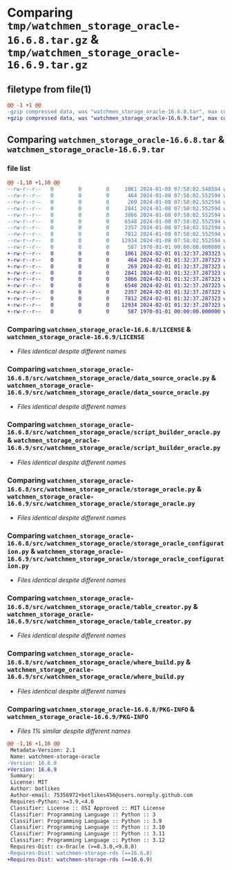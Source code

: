 # Comparing `tmp/watchmen_storage_oracle-16.6.8.tar.gz` & `tmp/watchmen_storage_oracle-16.6.9.tar.gz`

## filetype from file(1)

```diff
@@ -1 +1 @@
-gzip compressed data, was "watchmen_storage_oracle-16.6.8.tar", max compression
+gzip compressed data, was "watchmen_storage_oracle-16.6.9.tar", max compression
```

## Comparing `watchmen_storage_oracle-16.6.8.tar` & `watchmen_storage_oracle-16.6.9.tar`

### file list

```diff
@@ -1,10 +1,10 @@
--rw-r--r--   0        0        0     1061 2024-01-08 07:58:02.548594 watchmen_storage_oracle-16.6.8/LICENSE
--rw-r--r--   0        0        0      464 2024-01-08 07:58:02.552594 watchmen_storage_oracle-16.6.8/pyproject.toml
--rw-r--r--   0        0        0      269 2024-01-08 07:58:02.552594 watchmen_storage_oracle-16.6.8/src/watchmen_storage_oracle/__init__.py
--rw-r--r--   0        0        0     2841 2024-01-08 07:58:02.552594 watchmen_storage_oracle-16.6.8/src/watchmen_storage_oracle/data_source_oracle.py
--rw-r--r--   0        0        0     3866 2024-01-08 07:58:02.552594 watchmen_storage_oracle-16.6.8/src/watchmen_storage_oracle/script_builder_oracle.py
--rw-r--r--   0        0        0     6548 2024-01-08 07:58:02.552594 watchmen_storage_oracle-16.6.8/src/watchmen_storage_oracle/storage_oracle.py
--rw-r--r--   0        0        0     2357 2024-01-08 07:58:02.552594 watchmen_storage_oracle-16.6.8/src/watchmen_storage_oracle/storage_oracle_configuration.py
--rw-r--r--   0        0        0     7812 2024-01-08 07:58:02.552594 watchmen_storage_oracle-16.6.8/src/watchmen_storage_oracle/table_creator.py
--rw-r--r--   0        0        0    12934 2024-01-08 07:58:02.552594 watchmen_storage_oracle-16.6.8/src/watchmen_storage_oracle/where_build.py
--rw-r--r--   0        0        0      587 1970-01-01 00:00:00.000000 watchmen_storage_oracle-16.6.8/PKG-INFO
+-rw-r--r--   0        0        0     1061 2024-02-01 01:32:37.283323 watchmen_storage_oracle-16.6.9/LICENSE
+-rw-r--r--   0        0        0      464 2024-02-01 01:32:37.287323 watchmen_storage_oracle-16.6.9/pyproject.toml
+-rw-r--r--   0        0        0      269 2024-02-01 01:32:37.287323 watchmen_storage_oracle-16.6.9/src/watchmen_storage_oracle/__init__.py
+-rw-r--r--   0        0        0     2841 2024-02-01 01:32:37.287323 watchmen_storage_oracle-16.6.9/src/watchmen_storage_oracle/data_source_oracle.py
+-rw-r--r--   0        0        0     3866 2024-02-01 01:32:37.287323 watchmen_storage_oracle-16.6.9/src/watchmen_storage_oracle/script_builder_oracle.py
+-rw-r--r--   0        0        0     6548 2024-02-01 01:32:37.287323 watchmen_storage_oracle-16.6.9/src/watchmen_storage_oracle/storage_oracle.py
+-rw-r--r--   0        0        0     2357 2024-02-01 01:32:37.287323 watchmen_storage_oracle-16.6.9/src/watchmen_storage_oracle/storage_oracle_configuration.py
+-rw-r--r--   0        0        0     7812 2024-02-01 01:32:37.287323 watchmen_storage_oracle-16.6.9/src/watchmen_storage_oracle/table_creator.py
+-rw-r--r--   0        0        0    12934 2024-02-01 01:32:37.287323 watchmen_storage_oracle-16.6.9/src/watchmen_storage_oracle/where_build.py
+-rw-r--r--   0        0        0      587 1970-01-01 00:00:00.000000 watchmen_storage_oracle-16.6.9/PKG-INFO
```

### Comparing `watchmen_storage_oracle-16.6.8/LICENSE` & `watchmen_storage_oracle-16.6.9/LICENSE`

 * *Files identical despite different names*

### Comparing `watchmen_storage_oracle-16.6.8/src/watchmen_storage_oracle/data_source_oracle.py` & `watchmen_storage_oracle-16.6.9/src/watchmen_storage_oracle/data_source_oracle.py`

 * *Files identical despite different names*

### Comparing `watchmen_storage_oracle-16.6.8/src/watchmen_storage_oracle/script_builder_oracle.py` & `watchmen_storage_oracle-16.6.9/src/watchmen_storage_oracle/script_builder_oracle.py`

 * *Files identical despite different names*

### Comparing `watchmen_storage_oracle-16.6.8/src/watchmen_storage_oracle/storage_oracle.py` & `watchmen_storage_oracle-16.6.9/src/watchmen_storage_oracle/storage_oracle.py`

 * *Files identical despite different names*

### Comparing `watchmen_storage_oracle-16.6.8/src/watchmen_storage_oracle/storage_oracle_configuration.py` & `watchmen_storage_oracle-16.6.9/src/watchmen_storage_oracle/storage_oracle_configuration.py`

 * *Files identical despite different names*

### Comparing `watchmen_storage_oracle-16.6.8/src/watchmen_storage_oracle/table_creator.py` & `watchmen_storage_oracle-16.6.9/src/watchmen_storage_oracle/table_creator.py`

 * *Files identical despite different names*

### Comparing `watchmen_storage_oracle-16.6.8/src/watchmen_storage_oracle/where_build.py` & `watchmen_storage_oracle-16.6.9/src/watchmen_storage_oracle/where_build.py`

 * *Files identical despite different names*

### Comparing `watchmen_storage_oracle-16.6.8/PKG-INFO` & `watchmen_storage_oracle-16.6.9/PKG-INFO`

 * *Files 1% similar despite different names*

```diff
@@ -1,16 +1,16 @@
 Metadata-Version: 2.1
 Name: watchmen-storage-oracle
-Version: 16.6.8
+Version: 16.6.9
 Summary: 
 License: MIT
 Author: botlikes
 Author-email: 75356972+botlikes456@users.noreply.github.com
 Requires-Python: >=3.9,<4.0
 Classifier: License :: OSI Approved :: MIT License
 Classifier: Programming Language :: Python :: 3
 Classifier: Programming Language :: Python :: 3.9
 Classifier: Programming Language :: Python :: 3.10
 Classifier: Programming Language :: Python :: 3.11
 Classifier: Programming Language :: Python :: 3.12
 Requires-Dist: cx-Oracle (>=8.3.0,<9.0.0)
-Requires-Dist: watchmen-storage-rds (==16.6.8)
+Requires-Dist: watchmen-storage-rds (==16.6.9)
```

